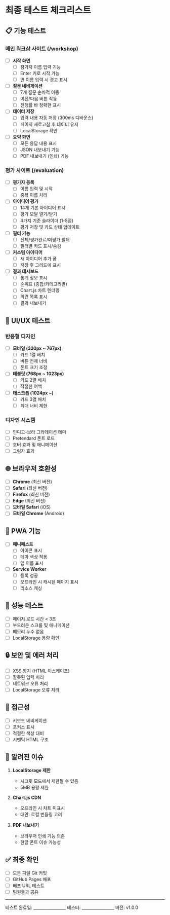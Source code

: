 # 최종 테스트 체크리스트

## 📋 기능 테스트

### 메인 워크샵 사이트 (/workshop)
- [ ] **시작 화면**
  - [ ] 참가자 이름 입력 기능
  - [ ] Enter 키로 시작 가능
  - [ ] 빈 이름 입력 시 경고 표시

- [ ] **질문 네비게이션**
  - [ ] 7개 질문 순차적 이동
  - [ ] 이전/다음 버튼 작동
  - [ ] 진행률 바 정확한 표시

- [ ] **데이터 저장**
  - [ ] 입력 내용 자동 저장 (300ms 디바운스)
  - [ ] 페이지 새로고침 후 데이터 유지
  - [ ] LocalStorage 확인

- [ ] **요약 화면**
  - [ ] 모든 응답 내용 표시
  - [ ] JSON 내보내기 기능
  - [ ] PDF 내보내기 (인쇄) 기능

### 평가 사이트 (/evaluation)
- [ ] **평가자 등록**
  - [ ] 이름 입력 및 시작
  - [ ] 중복 이름 처리

- [ ] **아이디어 평가**
  - [ ] 14개 기본 아이디어 표시
  - [ ] 평가 모달 열기/닫기
  - [ ] 4가지 기준 슬라이더 (1-5점)
  - [ ] 평가 저장 및 카드 상태 업데이트

- [ ] **필터 기능**
  - [ ] 전체/평가완료/미평가 필터
  - [ ] 필터별 카드 표시/숨김

- [ ] **커스텀 아이디어**
  - [ ] 새 아이디어 추가 폼
  - [ ] 저장 후 그리드에 표시

- [ ] **결과 대시보드**
  - [ ] 통계 정보 표시
  - [ ] 순위표 (종합/카테고리별)
  - [ ] Chart.js 차트 렌더링
  - [ ] 의견 목록 표시
  - [ ] 결과 내보내기

## 🎨 UI/UX 테스트

### 반응형 디자인
- [ ] **모바일 (320px ~ 767px)**
  - [ ] 카드 1열 배치
  - [ ] 버튼 전체 너비
  - [ ] 폰트 크기 조정

- [ ] **태블릿 (768px ~ 1023px)**
  - [ ] 카드 2열 배치
  - [ ] 적절한 여백

- [ ] **데스크톱 (1024px ~)**
  - [ ] 카드 3열 배치
  - [ ] 최대 너비 제한

### 디자인 시스템
- [ ] 인디고-보라 그라데이션 테마
- [ ] Pretendard 폰트 로드
- [ ] 호버 효과 및 애니메이션
- [ ] 그림자 효과

## 🌐 브라우저 호환성

- [ ] **Chrome** (최신 버전)
- [ ] **Safari** (최신 버전)
- [ ] **Firefox** (최신 버전)
- [ ] **Edge** (최신 버전)
- [ ] **모바일 Safari** (iOS)
- [ ] **모바일 Chrome** (Android)

## 🔧 PWA 기능

- [ ] **매니페스트**
  - [ ] 아이콘 표시
  - [ ] 테마 색상 적용
  - [ ] 앱 이름 표시

- [ ] **Service Worker**
  - [ ] 등록 성공
  - [ ] 오프라인 시 캐시된 페이지 표시
  - [ ] 리소스 캐싱

## 🚀 성능 테스트

- [ ] 페이지 로드 시간 < 3초
- [ ] 부드러운 스크롤 및 애니메이션
- [ ] 메모리 누수 없음
- [ ] LocalStorage 용량 확인

## 🔒 보안 및 에러 처리

- [ ] XSS 방지 (HTML 이스케이프)
- [ ] 잘못된 입력 처리
- [ ] 네트워크 오류 처리
- [ ] LocalStorage 오류 처리

## 📱 접근성

- [ ] 키보드 네비게이션
- [ ] 포커스 표시
- [ ] 적절한 색상 대비
- [ ] 시맨틱 HTML 구조

## 🐛 알려진 이슈

1. **LocalStorage 제한**
   - 시크릿 모드에서 제한될 수 있음
   - 5MB 용량 제한

2. **Chart.js CDN**
   - 오프라인 시 차트 미표시
   - 대안: 로컬 번들링 고려

3. **PDF 내보내기**
   - 브라우저 인쇄 기능 의존
   - 한글 폰트 이슈 가능성

## ✅ 최종 확인

- [ ] 모든 파일 Git 커밋
- [ ] GitHub Pages 배포
- [ ] 배포 URL 테스트
- [ ] 팀원들과 공유

---

테스트 완료일: ________________
테스터: ________________
버전: v1.0.0
